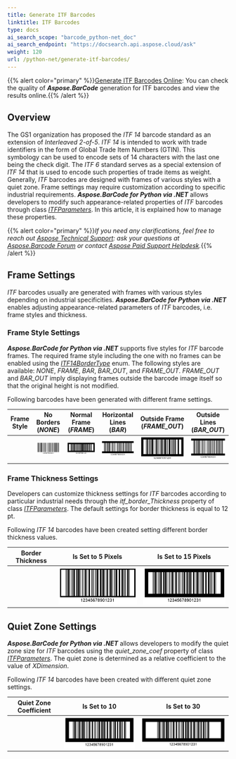```yaml
---
title: Generate ITF Barcodes
linktitle: ITF Barcodes
type: docs
ai_search_scope: "barcode_python-net_doc"
ai_search_endpoint: "https://docsearch.api.aspose.cloud/ask"
weight: 120
url: /python-net/generate-itf-barcodes/
---
```

{{% alert color="primary" %}}[Generate ITF Barcodes Online](https://products.aspose.app/barcode/generate/itf): You can check the quality of ***Aspose.BarCode*** generation for ITF barcodes and view the results online.{{% /alert %}}

## **Overview**
The GS1 organization has proposed the *ITF 14* barcode standard as an extension of *Interleaved 2-of-5*. *ITF 14* is intended to work with trade identifiers in the form of Global Trade Item Numbers (GTIN). This symbology can be used to encode sets of 14 characters with the last one being the check digit. The *ITF 6* standard serves as a special extension of *ITF 14* that is used to encode such properties of trade items as weight. Generally, *ITF* barcodes are designed with frames of various styles with a quiet zone. Frame settings may require customization according to specific industrial requirements. ***Aspose.BarCode for Python via .NET*** allows developers to modify such appearance-related properties of *ITF* barcodes through class [*ITFParameters*](/barcode/python-net/api-reference/aspose.barcode.generation/itfparameters/). In this article, it is explained how to manage these properties.
  
{{% alert color="primary" %}}*If you need any clarifications, feel free to reach out [Aspose Technical Support](/barcode/python-net/technical-support/): ask your questions at [Aspose.Barcode Forum](https://forum.aspose.com/c/barcode/13) or contact [Aspose Paid Support Helpdesk](https://helpdesk.aspose.com/).*{{% /alert %}}

## **Frame Settings**
*ITF* barcodes usually are generated with frames with various styles depending on industrial specificities. ***Aspose.BarCode for Python via .NET*** enables adjusting appearance-related parameters of *ITF* barcodes, i.e. frame styles and thickness.
 
### **Frame Style Settings**
***Aspose.BarCode for Python via .NET*** supports five styles for *ITF* barcode frames. The required frame style including the one with no frames can be enabled using the [*ITF14BorderType*](/barcode/python-net/api-reference/aspose.barcode.generation/itf14bordertype/) enum. The following styles are available: *NONE*, *FRAME*, *BAR*, *BAR_OUT*, and *FRAME_OUT*. *FRAME_OUT* and *BAR_OUT* imply displaying frames outside the barcode image itself so that the original height is not modified. 
  
Following barcodes have been generated with different frame settings. 
  
|Frame Style|No Borders (*NONE*)|Normal Frame (*FRAME*)|Horizontal Lines (*BAR*)|Outside Frame (*FRAME_OUT*)|Outside Lines (*BAR_OUT*)|
| :-: | :-: | :-: | :-: | :-: | :-: |
| |<img src="itf14bordernone.png">|<img src="itf14borderframe.png">|<img src="itf14borderbar.png">|<img src="itf14borderframeout.png">|<img src="itf14borderbarout.png">|
  
  
### **Frame Thickness Settings**
Developers can customize thickness settings for *ITF* barcodes according to particular industrial needs through the *itf_border_Thickness* property of class [*ITFParameters*](/barcode/python-net/api-reference/aspose.barcode.generation/itfparameters/). The default settings for border thickness is equal to 12 pt.
  
Following *ITF 14* barcodes have been created setting different border thickness values.
  
|Border Thickness|Is Set to 5 Pixels|Is Set to 15 Pixels|
| :-: | :-: | :-: |
| |<img src="itf14bordersize5pixels.png">|<img src="itf14bordersize15pixels.png">|
  
  
## **Quiet Zone Settings**
***Aspose.BarCode for Python via .NET*** allows developers to modify the quiet zone size for *ITF* barcodes using the *quiet_zone_coef* property of class [*ITFParameters*](/barcode/python-net/api-reference/aspose.barcode.generation/itfparameters/). The quiet zone is determined as a relative coefficient to the value of *XDimension*.  
  
Following *ITF 14* barcodes have been created with different quiet zone settings. 
  
|Quiet Zone Coefficient|Is Set to 10|Is Set to 30|
| :-: | :-: | :-: |
| |<img src="itf14quietzone10.png">|<img src="itf14quietzone30.png">|
  
